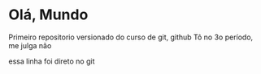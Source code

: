 # Olá, Mundo
 Primeiro repositorio versionado do curso de git, github
 Tô no 3o período, me julga não 

 essa linha foi direto no git
